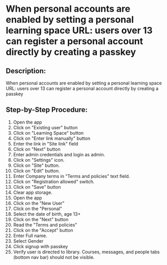 # When personal accounts are enabled by setting a personal learning space URL: users over 13 can register a personal account directly by creating a passkey

## Description:

When personal accounts are enabled by setting a personal learning space URL: users over 13 can register a personal account directly by creating a passkey

## Step-by-Step Procedure:

1. Open the app 
2. Click on "Existing user" button 
3. Click on "Learning Space" button 
4. Click on "Enter link manually" button 
5. Enter the link in "Site link" field 
6. Click on "Next" button
7. Enter admin credentials and login as admin. 
8. Click on "Settings" icon. 
9. Click on "Site" button.
10. Click on "Edit" button. 
11. Enter Company terms in "Terms and policies" text field. 
12. Click on "Registration allowed" switch. 
13. Click on "Save" button 
14. Clear app storage. 
15. Open the app 
16. Click on the "New User"
17. Click on the "Personal"
18. Select the date of birth, age 13+ 
19. Click on the "Next" button 
20. Read the "Terms and policies"
21. Click on the "Accept" button 
22. Enter Full name.
23. Select Gender
27. Click signup with passkey
28. Verify user is directed to library. Courses, messages, and people tabs (bottom nav bar) should not be visible.

